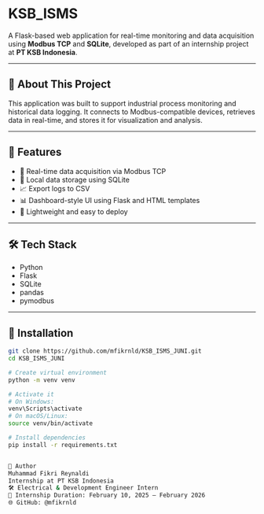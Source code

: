 # KSB_ISMS

A Flask-based web application for real-time monitoring and data acquisition using **Modbus TCP** and **SQLite**, developed as part of an internship project at **PT KSB Indonesia**.

---

## 📌 About This Project

This application was built to support industrial process monitoring and historical data logging. It connects to Modbus-compatible devices, retrieves data in real-time, and stores it for visualization and analysis.

---

## 🔧 Features

- 📡 Real-time data acquisition via Modbus TCP  
- 🧠 Local data storage using SQLite  
- 📈 Export logs to CSV  
- 📊 Dashboard-style UI using Flask and HTML templates  
- 📂 Lightweight and easy to deploy  

---

## 🛠️ Tech Stack

- Python
- Flask
- SQLite
- pandas
- pymodbus

---

## 🚀 Installation

```bash
git clone https://github.com/mfikrnld/KSB_ISMS_JUNI.git
cd KSB_ISMS_JUNI

# Create virtual environment
python -m venv venv

# Activate it
# On Windows:
venv\Scripts\activate
# On macOS/Linux:
source venv/bin/activate

# Install dependencies
pip install -r requirements.txt


👤 Author
Muhammad Fikri Reynaldi
Internship at PT KSB Indonesia
🛠️ Electrical & Development Engineer Intern
📆 Internship Duration: February 10, 2025 – February 2026
🌐 GitHub: @mfikrnld

